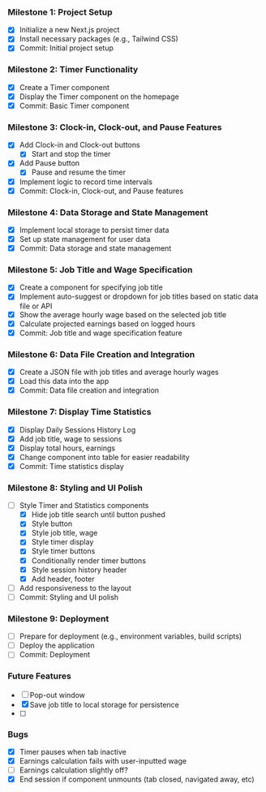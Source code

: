 ### Milestone 1: Project Setup
- [x] Initialize a new Next.js project
- [x] Install necessary packages (e.g., Tailwind CSS)
- [x] Commit: Initial project setup

### Milestone 2: Timer Functionality
- [x] Create a Timer component
- [x] Display the Timer component on the homepage
- [x] Commit: Basic Timer component

### Milestone 3: Clock-in, Clock-out, and Pause Features
- [x] Add Clock-in and Clock-out buttons
  - [x] Start and stop the timer
- [x] Add Pause button
  - [x] Pause and resume the timer
- [x] Implement logic to record time intervals
- [x] Commit: Clock-in, Clock-out, and Pause features

### Milestone 4: Data Storage and State Management
- [x] Implement local storage to persist timer data
- [x] Set up state management for user data
- [x] Commit: Data storage and state management

### Milestone 5: Job Title and Wage Specification
- [x] Create a component for specifying job title
- [x] Implement auto-suggest or dropdown for job titles based on static data file or API
- [x] Show the average hourly wage based on the selected job title
- [x] Calculate projected earnings based on logged hours
- [x] Commit: Job title and wage specification feature

### Milestone 6: Data File Creation and Integration
- [x] Create a JSON file with job titles and average hourly wages
- [x] Load this data into the app
- [x] Commit: Data file creation and integration

### Milestone 7: Display Time Statistics
- [x] Display Daily Sessions History Log
- [x] Add job title, wage to sessions
- [x] Display total hours, earnings
- [x] Change component into table for easier readability
- [x] Commit: Time statistics display

### Milestone 8: Styling and UI Polish
- [ ] Style Timer and Statistics components
  - [x] Hide job title search until button pushed
  - [x] Style button
  - [x] Style job title, wage
  - [x] Style timer display
  - [x] Style timer buttons
  - [x] Conditionally render timer buttons
  - [x] Style session history header
  - [x] Add header, footer
- [ ] Add responsiveness to the layout
- [ ] Commit: Styling and UI polish

### Milestone 9: Deployment
- [ ] Prepare for deployment (e.g., environment variables, build scripts)
- [ ] Deploy the application
- [ ] Commit: Deployment

### Future Features
- [ ] Pop-out window
- [x] Save job title to local storage for persistence
- [ ]

### Bugs
- [x] Timer pauses when tab inactive
- [x] Earnings calculation fails with user-inputted wage
- [ ] Earnings calculation slightly off?
- [x] End session if component unmounts (tab closed, navigated away, etc)